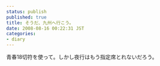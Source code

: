 ```yaml
---
status: publish
published: true
title: そうだ、九州へ行こう。
date: 2008-08-16 00:22:31 JST
categories:
- diary
---
```

青春18切符を使って。しかし夜行はもう指定席とれないだろう。
